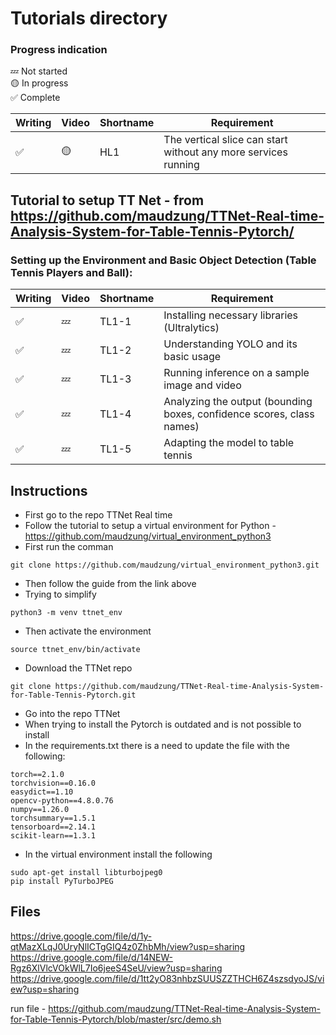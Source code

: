 # Tutorials directory
### Progress indication
💤 Not started  
🟡 In progress  
✅ Complete  

| Writing | Video | Shortname | Requirement |
|---|---|---|---|
| ✅ | 🟡 | HL1 | The vertical slice can start without any more services running |

## Tutorial to setup TT Net - from https://github.com/maudzung/TTNet-Real-time-Analysis-System-for-Table-Tennis-Pytorch/
### Setting up the Environment and Basic Object Detection (Table Tennis Players and Ball):
| Writing | Video | Shortname | Requirement |
|---|---|---|---|
| ✅ | 💤 | TL1-1 | Installing necessary libraries (Ultralytics) |
| ✅ | 💤 | TL1-2 | Understanding YOLO and its basic usage |
| ✅ | 💤 | TL1-3 | Running inference on a sample image and video |
| ✅ | 💤 | TL1-4 | Analyzing the output (bounding boxes, confidence scores, class names)  |
| ✅ | 💤 | TL1-5 | Adapting the model to table tennis |

## Instructions
- First go to the repo TTNet Real time
- Follow the tutorial to setup a virtual environment for Python - https://github.com/maudzung/virtual_environment_python3
- First run the comman
```
git clone https://github.com/maudzung/virtual_environment_python3.git
```
- Then follow the guide from the link above
- Trying to simplify
```
python3 -m venv ttnet_env
```
- Then activate the environment
```
source ttnet_env/bin/activate
```
- Download the TTNet repo
```
git clone https://github.com/maudzung/TTNet-Real-time-Analysis-System-for-Table-Tennis-Pytorch.git
```
- Go into the repo TTNet
- When trying to install the Pytorch is outdated and is not possible to install
- In the requirements.txt there is a need to update the file with the following: 
```
torch==2.1.0
torchvision==0.16.0
easydict==1.10
opencv-python==4.8.0.76
numpy==1.26.0
torchsummary==1.5.1
tensorboard==2.14.1
scikit-learn==1.3.1
```
- In the virtual environment install the following
```
sudo apt-get install libturbojpeg0
pip install PyTurboJPEG
```


## Files
https://drive.google.com/file/d/1y-qtMazXLqJ0UryNlICTgGIQ4z0ZhbMh/view?usp=sharing  
https://drive.google.com/file/d/14NEW-Rgz6XlVlcVOkWlL7Io6jeeS4SeU/view?usp=sharing  
https://drive.google.com/file/d/1tt2yO83nhbzSUUSZZTHCH6Z4szsdyoJS/view?usp=sharing  
  
run file - https://github.com/maudzung/TTNet-Real-time-Analysis-System-for-Table-Tennis-Pytorch/blob/master/src/demo.sh

